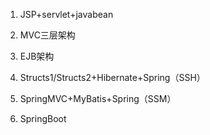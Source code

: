 
1. JSP+servlet+javabean

2. MVC三层架构

3. EJB架构

4. Structs1/Structs2+Hibernate+Spring（SSH）

5. SpringMVC+MyBatis+Spring（SSM）

6. SpringBoot